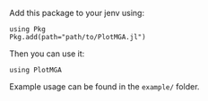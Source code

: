 Add this package to your jenv using:
```
using Pkg
Pkg.add(path="path/to/PlotMGA.jl")
```
Then you can use it:
```
using PlotMGA
```
Example usage can be found in the `example/` folder.
